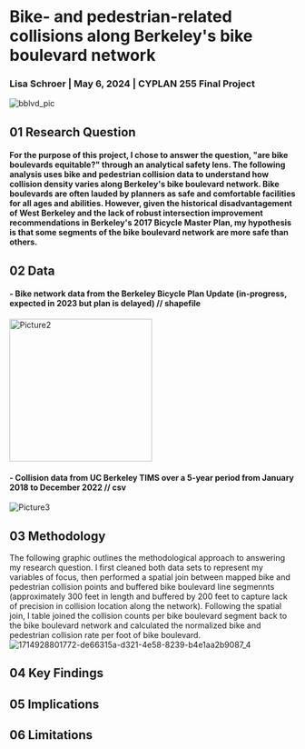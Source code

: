 # Bike- and pedestrian-related collisions along Berkeley's bike boulevard network
### Lisa Schroer | May 6, 2024 | CYPLAN 255 Final Project

![bblvd_pic](https://github.com/lisa-schroer/cp255-final-project/assets/157168522/c1f9f7fa-c059-49f4-b327-6ac8cc7ff707)

## 01 Research Question
#### For the purpose of this project, I chose to answer the question, "are bike boulevards equitable?" through an analytical safety lens. The following analysis uses bike and pedestrian collision data to understand how collision density varies along Berkeley's bike boulevard network. Bike boulevards are often lauded by planners as safe and comfortable facilities for all ages and abilities. However, given the historical disadvantagement of West Berkeley and the lack of robust intersection improvement recommendations in Berkeley's 2017 Bicycle Master Plan, my hypothesis is that some segments of the bike boulevard network are more safe than others.  

## 02 Data
#### - Bike network data from the Berkeley Bicycle Plan Update (in-progress, expected in 2023 but plan is delayed) // shapefile
<img width="251" alt="Picture2" src="https://github.com/lisa-schroer/cp255-final-project/assets/157168522/b7c0c183-cd41-4537-8500-d4b03d0fc389">

#### - Collision data from UC Berkeley TIMS over a 5-year period from January 2018 to December 2022 // csv
![Picture3](https://github.com/lisa-schroer/cp255-final-project/assets/157168522/8f5f4970-88cd-4093-99cf-6c7f3745a288)

## 03 Methodology
The following graphic outlines the methodological approach to answering my research question. I first cleaned both data sets to represent my variables of focus, then performed a spatial join between mapped bike and pedestrian collision points and buffered bike boulevard line segmennts (approximately 300 feet in length and buffered by 200 feet to capture lack of precision in collision location along the network). Following the spatial join, I table joined the collision counts per bike boulevard segment back to the bike boulevard network and calculated the normalized bike and pedestrian collision rate per foot of bike boulevard. 
![1714928801772-de66315a-d321-4e58-8239-b4e1aa2b9087_4](https://github.com/lisa-schroer/cp255-final-project/assets/157168522/d5bf9182-43b0-45fd-b87b-6e11062e549b)

## 04 Key Findings


## 05 Implications


## 06 Limitations


